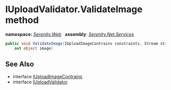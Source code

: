# IUploadValidator.ValidateImage method
**namespace:** *[Serenity.Web](../../README.md#serenity.web-namespace)*   **assembly**: *[Serenity.Net.Services](../../README.md)*

```csharp
public void ValidateImage(IUploadImageContrains constraints, Stream stream, string filename, 
    out object image)
```

## See Also

* interface [IUploadImageContrains](../Serenity.Net.Core/../../Serenity.ComponentModel/IUploadImageContrains.md)
* interface [IUploadValidator](../IUploadValidator.md)